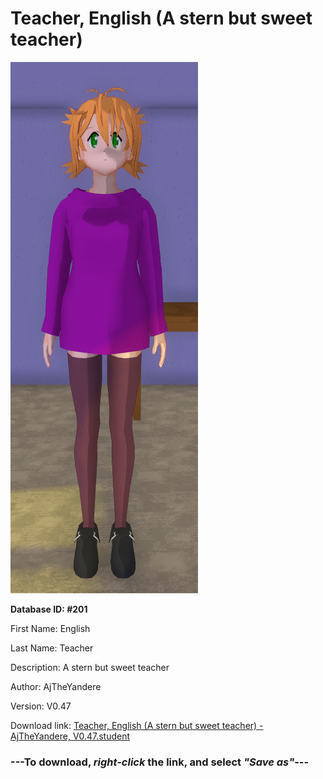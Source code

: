 # Teacher, English (A stern but sweet teacher)

<img src="https://raw.githubusercontent.com/Arbiter1223/Daigaku-Gurashi-Custom-Students/master/Students/Files/Teacher%2C%20English%20(A%20stern%20but%20sweet%20teacher).png" title="Teacher, English (A stern but sweet teacher) - AjTheYandere, V0.47">

**Database ID: #201**

First Name: English

Last Name: Teacher

Description: A stern but sweet teacher

Author: AjTheYandere

Version: V0.47

Download link: <a href="https://raw.githubusercontent.com/Arbiter1223/Daigaku-Gurashi-Custom-Students/master/Students/Files/Teacher%2C%20English%20(A%20stern%20but%20sweet%20teacher)%20-%20AjTheYandere%2C%20V0.47.student">Teacher, English (A stern but sweet teacher) - AjTheYandere, V0.47.student</a>

### ---**To download, _right-click_ the link, and select _"Save as"_**---
